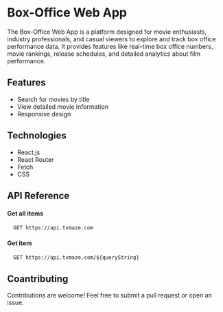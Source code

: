 # Box-Office Web App

The Box-Office Web App is a platform designed for movie enthusiasts, industry professionals, and casual viewers to explore and track box office performance data. It provides features like real-time box office numbers, movie rankings, release schedules, and detailed analytics about film performance.

## Features

- Search for movies by title
- View detailed movie information
- Responsive design

## Technologies

- React.js
- React Router
- Fetch
- CSS

## API Reference

#### Get all items

  ```http
    GET https://api.tvmaze.com
  ```

#### Get item

```http
  GET https://api.tvmaze.com/${queryString}
```

## Coantributing

Contributions are welcome! Feel free to submit a pull request or open an issue.
